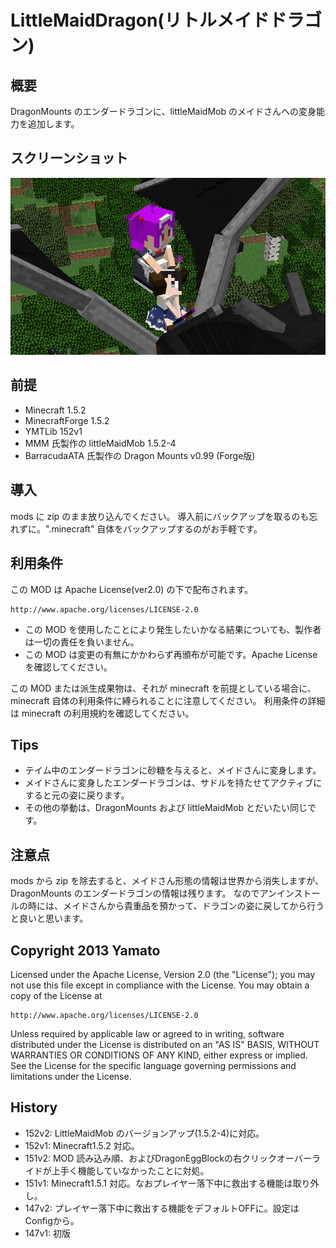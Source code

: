 LittleMaidDragon(リトルメイドドラゴン)
====================

## 概要

DragonMounts のエンダードラゴンに、littleMaidMob のメイドさんへの変身能力を追加します。


## スクリーンショット
![スクリーンショット](README_LittleMaidDragon.png "スクリーンショット")


## 前提

- Minecraft 1.5.2
- MinecraftForge 1.5.2
- YMTLib 152v1
- MMM 氏製作の littleMaidMob 1.5.2-4
- BarracudaATA 氏製作の Dragon Mounts v0.99 (Forge版)


## 導入

mods に zip のまま放り込んでください。
導入前にバックアップを取るのも忘れずに。".minecraft" 自体をバックアップするのがお手軽です。


## 利用条件

この MOD は Apache License(ver2.0) の下で配布されます。

    http://www.apache.org/licenses/LICENSE-2.0

- この MOD を使用したことにより発生したいかなる結果についても、製作者は一切の責任を負いません。
- この MOD は変更の有無にかかわらず再頒布が可能です。Apache License を確認してください。

この MOD または派生成果物は、それが minecraft を前提としている場合に、
minecraft 自体の利用条件に縛られることに注意してください。
利用条件の詳細は minecraft の利用規約を確認してください。


## Tips

- テイム中のエンダードラゴンに砂糖を与えると、メイドさんに変身します。
- メイドさんに変身したエンダードラゴンは、サドルを持たせてアクティブにすると元の姿に戻ります。
- その他の挙動は、DragonMounts および littleMaidMob とだいたい同じです。


## 注意点

mods から zip を除去すると、メイドさん形態の情報は世界から消失しますが、DragonMounts のエンダードラゴンの情報は残ります。
なのでアンインストールの時には、メイドさんから貴重品を預かって、ドラゴンの姿に戻してから行うと良いと思います。


## Copyright 2013 Yamato

Licensed under the Apache License, Version 2.0 (the "License");
you may not use this file except in compliance with the License.
You may obtain a copy of the License at

    http://www.apache.org/licenses/LICENSE-2.0

Unless required by applicable law or agreed to in writing, software
distributed under the License is distributed on an "AS IS" BASIS,
WITHOUT WARRANTIES OR CONDITIONS OF ANY KIND, either express or implied.
See the License for the specific language governing permissions and
limitations under the License.


## History

- 152v2: LittleMaidMob のバージョンアップ(1.5.2-4)に対応。
- 152v1: Minecraft1.5.2 対応。
- 151v2: MOD 読み込み順、およびDragonEggBlockの右クリックオーバーライドが上手く機能していなかったことに対処。
- 151v1: Minecraft1.5.1 対応。なおプレイヤー落下中に救出する機能は取り外し。
- 147v2: プレイヤー落下中に救出する機能をデフォルトOFFに。設定はConfigから。
- 147v1: 初版
